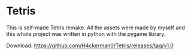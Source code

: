 # Tetris
This is self-made Tetris remake. All the assets were made by myself and this whole project was written in python with the pygame library.

Download: https://github.com/H4ckerman0/Tetris/releases/tag/v1.0
